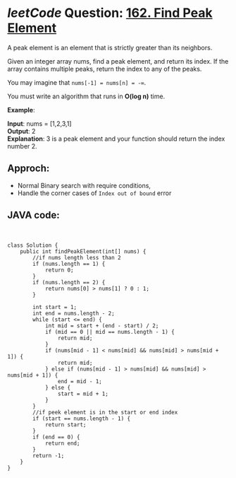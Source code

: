 # _leetCode_ Question: [162. Find Peak Element](https://leetcode.com/problems/find-peak-element/)

A peak element is an element that is strictly greater than its neighbors.

Given an integer array nums, find a peak element, and return its index. If the array contains multiple peaks, return the index to any of the peaks.

You may imagine that `nums[-1] = nums[n] = -∞`.

You must write an algorithm that runs in **O(log n)** time.

**Example**:

**Input**: nums = [1,2,3,1]  
**Output**: 2  
**Explanation**: 3 is a peak element and your function should return the index number 2.

## Approch:

- Normal Binary search with require conditions,
- Handle the corner cases of `Index out of bound` error

## JAVA code:

<br>

    class Solution {
        public int findPeakElement(int[] nums) {
            //if nums length less than 2
            if (nums.length == 1) {
                return 0;
            }
            if (nums.length == 2) {
                return nums[0] > nums[1] ? 0 : 1;
            }

            int start = 1;
            int end = nums.length - 2;
            while (start <= end) {
                int mid = start + (end - start) / 2;
                if (mid == 0 || mid == nums.length - 1) {
                    return mid;
                }
                if (nums[mid - 1] < nums[mid] && nums[mid] > nums[mid + 1]) {
                    return mid;
                } else if (nums[mid - 1] > nums[mid] && nums[mid] > nums[mid + 1]) {
                    end = mid - 1;
                } else {
                    start = mid + 1;
                }
            }
            //if peek element is in the start or end index
            if (start == nums.length - 1) {
                return start;
            }
            if (end == 0) {
                return end;
            }
            return -1;
        }
    }
